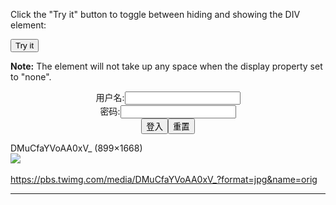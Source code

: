 <p>Click the "Try it" button to toggle between hiding and showing the DIV element:</p>

<button onclick="myFunction()">Try it</button>

<div id="myDIV" style="display: none">

  ### 抵zH&正片，一场精心策划的阴m（20210324第3704
  <https://www.youtube.com/watch?v=K6cmHbwDzQ8>

  你抵z个hm药酒试试，直接给你z内mg去。
  　　就好像韩g要装萨d，我们对乐t下手了，把乐在zg活活就给搞死了，你以为是老bx搞的吗？

  <h3>zg重复晚清wj覆辙：惹祸、打架和装孙子</h3>
  <a href="  https://www.boxun.com/news/gb/pubvp/2021/03/202103250030.shtml">  https://www.boxun.com/news/gb/pubvp/2021/03/202103250030.shtml</a>

  吾尝谓zg之于夷人，可以明目张胆与之划定章程，而zg一味怕；夷人断不可欺，而zg一味诈；zg尽多事，夷人尽强，一切以理自处，杜其横逆之萌，而不可稍撄其怒，而zg一味蛮；彼有情可以揣度，有理可以制伏，而zg一味蠢；真乃无可如何。

  **公开上hg务y餐厅饭菜价格被指“泄m网m被z**{:.h3}<br>
  [https://www.rfa.org/mandarin/yataibaodao/renquanfazhi/ql2-03242021072938.html](https://www.rfa.org/mandarin/yataibaodao/renquanfazhi/ql2-03242021072938.html)

  2edeef9d-e8cc-47e0-b80b-737be169a5e0.png (620×340)<br>
  <img src="https://slack-imgs.com/?url=https://www.rfa.org/mandarin/yataibaodao/renquanfazhi/ql2-03242021072938.html/@@images/2edeef9d-e8cc-47e0-b80b-737be169a5e0.png">

  自然》曝光造假论文“产业化” 大部分来自zg
  https://www.rfa.org/mandarin/yataibaodao/kejiaowen/hj-03242021141835.html

</div>

<p><b>Note:</b> The element will not take up any space when the display property set to "none".</p>

<script>
function myFunction() {
  var x = document.getElementById("myDIV");
  if (x.style.display === "none") {
    x.style.display = "block";
  } else {
    x.style.display = "none";
  }
}
</script>

<script>
   function check(){
      var name=document.getElementById("name").value;
   var pass=document.getElementById("pass").value;
   if(name=="" && pass=="y"){
   x.style.display = "block";
   window.document.f.action="https://blog.csdn.net/muzihuaner/article/details/105284147";
   window.document.f.submit();
   }else{
   x.style.display = "none";

   }

   }
</script>

<form name="f" action="">
<center>用户名:<INPUT TYPE="text" NAME="" id="name"><br></center>
<center>密码:<INPUT TYPE="password" NAME="" id="pass"><br></center>
<center><INPUT TYPE="button" value="登入" onclick="check()"><INPUT TYPE="reset" value="重置"></center>
</form>

DMuCfaYVoAA0xV_ (899×1668)<br>
<img src="https://slack-imgs.com/?url=https://pbs.twimg.com/media/DMuCfaYVoAA0xV_?format=jpg&name=orig"><br>
<a href="https://pbs.twimg.com/media/DMuCfaYVoAA0xV_?format=jpg&name=orig">
<br>https://pbs.twimg.com/media/DMuCfaYVoAA0xV_?format=jpg&name=orig</a><hr/>
